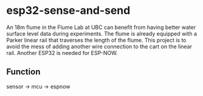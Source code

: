 # esp32-sense-and-send
An 18m flume in the Flume Lab at UBC can benefit from having better water surface level data during experiments. The flume is already equipped with a Parker linear rail that traverses the length of the flume. This project is to avoid the mess of adding another wire connection to the cart on the linear rail. Another ESP32 is needed for ESP-NOW.

## Function

sensor -> mcu -> espnow
